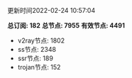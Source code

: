 更新时间2022-02-24 10:57:04

**总订阅: 182**
**总节点: 7955**
**有效节点: 4491**
- v2ray节点: 1802
- ss节点: 2348
- ssr节点: 189
- trojan节点: 152
